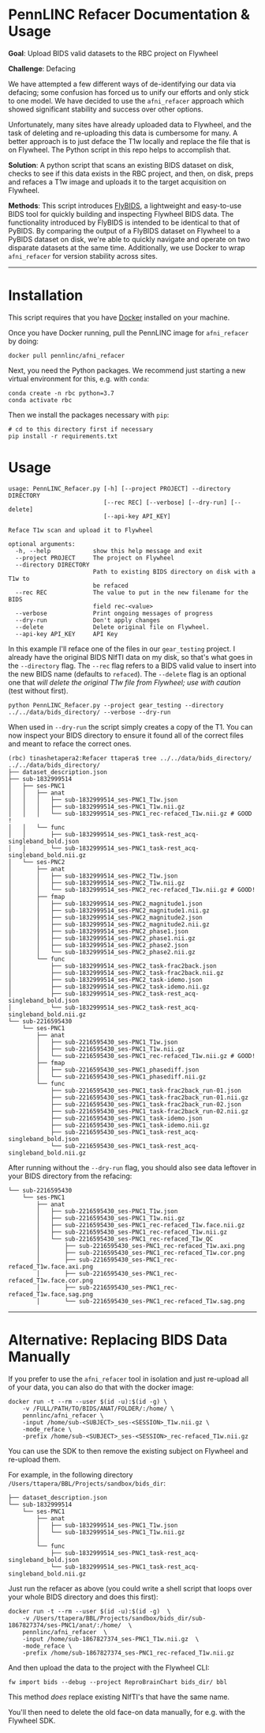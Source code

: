 # PennLINC Refacer Documentation & Usage

**Goal**: Upload BIDS valid datasets to the RBC project on Flywheel

**Challenge**: Defacing

We have attempted a few different ways of de-identifying our data via defacing;
some confusion has forced us to unify our efforts and only stick to one model.
We have decided to use the `afni_refacer` approach which showed significant
stability and success over other options.

Unfortunately, many sites have already uploaded data to Flywheel, and the task
of deleting and re-uploading this data is cumbersome for many. A better approach
is to just deface the T1w locally and replace the file that is on Flywheel. The
Python script in this repo helps to accomplish that.

**Solution**: A python script that scans an existing BIDS dataset on disk,
checks to see if this data exists in the RBC project, and then, on disk, preps
and refaces a T1w image and uploads it to the target acquisition on Flywheel.

**Methods**: This script introduces [FlyBIDS](https://github.com/PennLINC/FlyBIDS),
a lightweight and easy-to-use BIDS
tool for quickly building and inspecting Flywheel BIDS data. The functionality
introduced by FlyBIDS is intended to be identical to that of PyBIDS. By comparing
the output of a FlyBIDS dataset on Flywheel to a PyBIDS dataset on disk, we're
able to quickly navigate and operate on two disparate datasets at the same time.
Additionally, we use Docker to wrap `afni_refacer` for version stability across
sites.

---

# Installation

This script requires that you have [Docker](https://www.docker.com/get-started) installed on your machine.

Once you have Docker running, pull the PennLINC image for `afni_refacer` by doing:

```
docker pull pennlinc/afni_refacer
```

Next, you need the Python packages. We recommend just starting a new virtual
environment for this, e.g. with `conda`:

```
conda create -n rbc python=3.7
conda activate rbc
```

Then we install the packages necessary with `pip`:

```
# cd to this directory first if necessary
pip install -r requirements.txt
```

# Usage
```
usage: PennLINC_Refacer.py [-h] [--project PROJECT] --directory DIRECTORY
                           [--rec REC] [--verbose] [--dry-run] [--delete]
                           [--api-key API_KEY]

Reface T1w scan and upload it to Flywheel

optional arguments:
  -h, --help            show this help message and exit
  --project PROJECT     The project on Flywheel
  --directory DIRECTORY
                        Path to existing BIDS directory on disk with a T1w to
                        be refaced
  --rec REC             The value to put in the new filename for the BIDS
                        field rec-<value>
  --verbose             Print ongoing messages of progress
  --dry-run             Don't apply changes
  --delete              Delete original file on Flywheel.
  --api-key API_KEY     API Key
```

In this example I'll reface one of the files in our `gear_testing` project.
I already have the original BIDS NIfTI data on my disk, so that's what goes in the
`--directory` flag. The `--rec` flag refers to a BIDS valid value to insert into
the new BIDS name (defaults to `refaced`). The `--delete` flag is an optional one that *will delete the
original T1w file from Flywheel; use with caution* (test without first).

```
python PennLINC_Refacer.py --project gear_testing --directory ../../data/bids_directory/ --verbose --dry-run
```

When used in `--dry-run` the script simply creates a copy of the T1. You can now
inspect your BIDS directory to ensure it found all of the correct files and meant
to reface the correct ones.

```
(rbc) tinashetapera2:Refacer ttapera$ tree ../../data/bids_directory/
../../data/bids_directory/
├── dataset_description.json
├── sub-1832999514
│   ├── ses-PNC1
│   │   ├── anat
│   │   │   ├── sub-1832999514_ses-PNC1_T1w.json
│   │   │   ├── sub-1832999514_ses-PNC1_T1w.nii.gz
│   │   │   └── sub-1832999514_ses-PNC1_rec-refaced_T1w.nii.gz # GOOD !
│   │   └── func
│   │       ├── sub-1832999514_ses-PNC1_task-rest_acq-singleband_bold.json
│   │       └── sub-1832999514_ses-PNC1_task-rest_acq-singleband_bold.nii.gz
│   └── ses-PNC2
│       ├── anat
│       │   ├── sub-1832999514_ses-PNC2_T1w.json
│       │   ├── sub-1832999514_ses-PNC2_T1w.nii.gz
│       │   └── sub-1832999514_ses-PNC2_rec-refaced_T1w.nii.gz # GOOD!
│       ├── fmap
│       │   ├── sub-1832999514_ses-PNC2_magnitude1.json
│       │   ├── sub-1832999514_ses-PNC2_magnitude1.nii.gz
│       │   ├── sub-1832999514_ses-PNC2_magnitude2.json
│       │   ├── sub-1832999514_ses-PNC2_magnitude2.nii.gz
│       │   ├── sub-1832999514_ses-PNC2_phase1.json
│       │   ├── sub-1832999514_ses-PNC2_phase1.nii.gz
│       │   ├── sub-1832999514_ses-PNC2_phase2.json
│       │   └── sub-1832999514_ses-PNC2_phase2.nii.gz
│       └── func
│           ├── sub-1832999514_ses-PNC2_task-frac2back.json
│           ├── sub-1832999514_ses-PNC2_task-frac2back.nii.gz
│           ├── sub-1832999514_ses-PNC2_task-idemo.json
│           ├── sub-1832999514_ses-PNC2_task-idemo.nii.gz
│           ├── sub-1832999514_ses-PNC2_task-rest_acq-singleband_bold.json
│           └── sub-1832999514_ses-PNC2_task-rest_acq-singleband_bold.nii.gz
└── sub-2216595430
    └── ses-PNC1
        ├── anat
        │   ├── sub-2216595430_ses-PNC1_T1w.json
        │   ├── sub-2216595430_ses-PNC1_T1w.nii.gz
        │   └── sub-2216595430_ses-PNC1_rec-refaced_T1w.nii.gz # GOOD!
        ├── fmap
        │   ├── sub-2216595430_ses-PNC1_phasediff.json
        │   └── sub-2216595430_ses-PNC1_phasediff.nii.gz
        └── func
            ├── sub-2216595430_ses-PNC1_task-frac2back_run-01.json
            ├── sub-2216595430_ses-PNC1_task-frac2back_run-01.nii.gz
            ├── sub-2216595430_ses-PNC1_task-frac2back_run-02.json
            ├── sub-2216595430_ses-PNC1_task-frac2back_run-02.nii.gz
            ├── sub-2216595430_ses-PNC1_task-idemo.json
            ├── sub-2216595430_ses-PNC1_task-idemo.nii.gz
            ├── sub-2216595430_ses-PNC1_task-rest_acq-singleband_bold.json
            └── sub-2216595430_ses-PNC1_task-rest_acq-singleband_bold.nii.gz
```

After running without the `--dry-run` flag, you should also see data leftover in
your BIDS directory from the refacing:
```
└── sub-2216595430
    └── ses-PNC1
        ├── anat
        │   ├── sub-2216595430_ses-PNC1_T1w.json
        │   ├── sub-2216595430_ses-PNC1_T1w.nii.gz
        │   ├── sub-2216595430_ses-PNC1_rec-refaced_T1w.face.nii.gz
        │   ├── sub-2216595430_ses-PNC1_rec-refaced_T1w.nii.gz
        │   └── sub-2216595430_ses-PNC1_rec-refaced_T1w_QC
        │       ├── sub-2216595430_ses-PNC1_rec-refaced_T1w.axi.png
        │       ├── sub-2216595430_ses-PNC1_rec-refaced_T1w.cor.png
        │       ├── sub-2216595430_ses-PNC1_rec-refaced_T1w.face.axi.png
        │       ├── sub-2216595430_ses-PNC1_rec-refaced_T1w.face.cor.png
        │       ├── sub-2216595430_ses-PNC1_rec-refaced_T1w.face.sag.png
        │       └── sub-2216595430_ses-PNC1_rec-refaced_T1w.sag.png
```

---

# Alternative: Replacing BIDS Data Manually

If you prefer to use the `afni_refacer` tool in isolation and just re-upload all of your data, you can also do that with the docker image:

```
docker run -t --rm --user $(id -u):$(id -g) \
    -v /FULL/PATH/TO/BIDS/ANAT/FOLDER/:/home/ \
    pennlinc/afni_refacer \
    -input /home/sub-<SUBJECT>_ses-<SESSION>_T1w.nii.gz \
    -mode_reface \
    -prefix /home/sub-<SUBJECT>_ses-<SESSION>_rec-refaced_T1w.nii.gz
```
You can use the SDK to then remove the existing subject on Flywheel and re-upload them.

For example, in the following directory `/Users/ttapera/BBL/Projects/sandbox/bids_dir`:

```
├── dataset_description.json
└── sub-1832999514
    └── ses-PNC1
        ├── anat
        │   ├── sub-1832999514_ses-PNC1_T1w.json
        │   └── sub-1832999514_ses-PNC1_T1w.nii.gz
        │   
        └── func
            ├── sub-1832999514_ses-PNC1_task-rest_acq-singleband_bold.json
            └── sub-1832999514_ses-PNC1_task-rest_acq-singleband_bold.nii.gz
```
Just run the refacer as above (you could write a shell script that loops over your whole BIDS directory and does this first):
```
docker run -t --rm --user $(id -u):$(id -g)  \
    -v /Users/ttapera/BBL/Projects/sandbox/bids_dir/sub-1867827374/ses-PNC1/anat/:/home/  \
    pennlinc/afni_refacer  \
    -input /home/sub-1867827374_ses-PNC1_T1w.nii.gz  \
    -mode_reface \
    -prefix /home/sub-1867827374_ses-PNC1_rec-refaced_T1w.nii.gz
```
And then upload the data to the project with the Flywheel CLI:
```
fw import bids --debug --project ReproBrainChart bids_dir/ bbl
```
This method *does* replace existing NIfTI's that have the same name.

You'll then need to delete the old face-on data manually, for e.g. with the Flywheel SDK.
